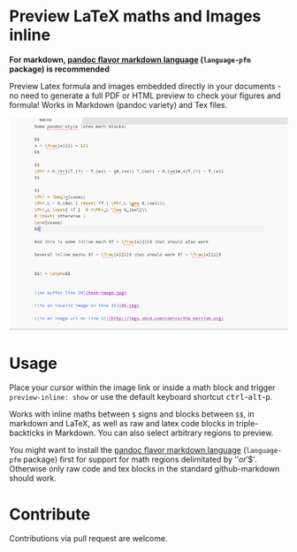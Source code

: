 # Preview LaTeX maths and Images inline

**For markdown, [pandoc flavor markdown language](https://atom.io/packages/language-pfm)  (`language-pfm` package) is recommended**

Preview Latex formula and images embedded directly in your documents - no need to generate a full PDF or HTML preview to check your figures and formula! Works in Markdown (pandoc variety) and Tex files.

![screenshot of image-preview](resources/demo.gif)


# Usage

Place your cursor within the image link or inside a math block and trigger `preview-inline: show` or use the default keyboard shortcut <kbd>ctrl</kbd>-<kbd>alt</kbd>-<kbd>p</kbd>.

Works with inline maths between `$` signs and blocks between `$$`, in markdown and LaTeX, as well as raw and latex code blocks in triple-backticks in Markdown. You can also select arbitrary regions to preview.

You might want to install the [pandoc flavor markdown language](https://atom.io/packages/language-pfm) (`language-pfm` package) first for support for math regions delimitated by '$' or '$$'. Otherwise only raw code and tex blocks in the standard github-markdown should work.

# Contribute

Contributions via pull request are welcome.
